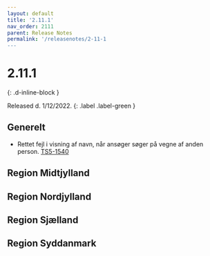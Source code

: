```yaml
---
layout: default
title: '2.11.1'
nav_order: 2111
parent: Release Notes
permalink: '/releasenotes/2-11-1
---
```


# 2.11.1
{: .d-inline-block }

Released d. 1/12/2022. {: .label .label-green }

## Generelt
- Rettet fejl i visning af navn, når ansøger søger på vegne af anden person. [TS5-1540](https://sd.trifork.com/browse/TS5-1540)

## Region Midtjylland

## Region Nordjylland

## Region Sjælland

## Region Syddanmark
